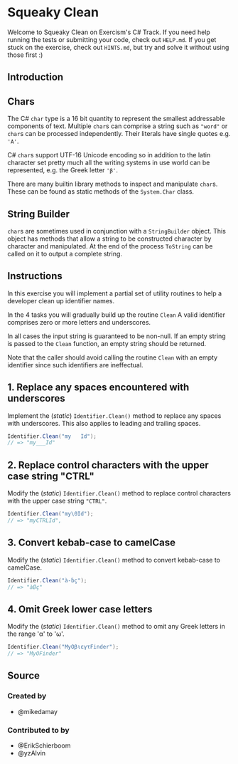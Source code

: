 # Squeaky Clean

Welcome to Squeaky Clean on Exercism's C# Track.
If you need help running the tests or submitting your code, check out `HELP.md`.
If you get stuck on the exercise, check out `HINTS.md`, but try and solve it without using those first :)

## Introduction

## Chars

The C# `char` type is a 16 bit quantity to represent the smallest addressable components of text.
Multiple `char`s can comprise a string such as `"word"` or `char`s can be
processed independently. Their literals have single quotes e.g. `'A'`.

C# `char`s support UTF-16 Unicode encoding so in addition to the latin character set
pretty much all the writing systems in use world can be represented,
e.g. the Greek letter `'β'`.

There are many builtin library methods to inspect and manipulate `char`s. These
can be found as static methods of the `System.Char` class.

## String Builder

`char`s are sometimes used in conjunction with a `StringBuilder` object.
This object has methods that allow a string to be constructed
character by character and manipulated. At the end of the process
`ToString` can be called on it to output a complete string.

## Instructions

In this exercise you will implement a partial set of utility routines to help a developer
clean up identifier names.

In the 4 tasks you will gradually build up the routine `Clean` A valid identifier comprises
zero or more letters and underscores.

In all cases the input string is guaranteed to be non-null. If an empty string is passed to the `Clean` function, an empty string should be returned.

Note that the caller should avoid calling the routine `Clean` with an empty identifier since such identifiers are ineffectual.

## 1. Replace any spaces encountered with underscores

Implement the (_static_) `Identifier.Clean()` method to replace any spaces with underscores. This also applies to leading and trailing spaces.

```csharp
Identifier.Clean("my   Id");
// => "my___Id"
```

## 2. Replace control characters with the upper case string "CTRL"

Modify the (_static_) `Identifier.Clean()` method to replace control characters with the upper case string `"CTRL"`.

```csharp
Identifier.Clean("my\0Id");
// => "myCTRLId",
```

## 3. Convert kebab-case to camelCase

Modify the (_static_) `Identifier.Clean()` method to convert kebab-case to camelCase.

```csharp
Identifier.Clean("à-ḃç");
// => "àḂç"
```

## 4. Omit Greek lower case letters

Modify the (_static_) `Identifier.Clean()` method to omit any Greek letters in the range 'α' to 'ω'.

```csharp
Identifier.Clean("MyΟβιεγτFinder");
// => "MyΟFinder"
```

## Source

### Created by

- @mikedamay

### Contributed to by

- @ErikSchierboom
- @yzAlvin